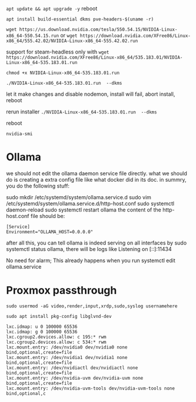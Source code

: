 `apt update && apt upgrade -y`
reboot

`apt install build-essential dkms pve-headers-$(uname -r)`

`wget https://us.download.nvidia.com/tesla/550.54.15/NVIDIA-Linux-x86_64-550.54.15.run`
or `wget https://download.nvidia.com/XFree86/Linux-x86_64/555.42.02/NVIDIA-Linux-x86_64-555.42.02.run`

support for steam-headless only with `wget https://download.nvidia.com/XFree86/Linux-x86_64/535.183.01/NVIDIA-Linux-x86_64-535.183.01.run`

`chmod +x NVIDIA-Linux-x86_64-535.183.01.run`

`./NVIDIA-Linux-x86_64-535.183.01.run  --dkms`

let it make changes and disable nodemon, install will fail, abort install, reboot

rerun installer
`./NVIDIA-Linux-x86_64-535.183.01.run  --dkms`

reboot

`nvidia-smi`


# Ollama

we should not edit the ollama daemon service file directly. what we should do is creating a extra config file like what docker did in its doc. in summry, you do the following stuff:

sudo mkdir /etc/systemd/system/ollama.service.d
sudo vim /etc/systemd/system/ollama.service.d/http-host.conf
sudo systemctl daemon-reload
sudo systemctl restart ollama
the content of the http-host.conf file should be:

```
[Service]
Environment="OLLAMA_HOST=0.0.0.0"
```
after all this, you can tell ollama is indeed serving on all interfaces by sudo systemctl status ollama, there will be logs like Listening on [::]:11434

No need for alarm; This already happens when you run systemctl edit ollama.service

# Proxmox passthrough

`sudo usermod -aG video,render,input,xrdp,sudo,syslog usernamehere`

`sudo apt install pkg-config libglvnd-dev`

```
lxc.idmap: u 0 100000 65536
lxc.idmap: g 0 100000 65536
lxc.cgroup2.devices.allow: c 195:* rwm
lxc.cgroup2.devices.allow: c 534:* rwm
lxc.mount.entry: /dev/nvidia0 dev/nvidia0 none bind,optional,create=file
lxc.mount.entry: /dev/nvidia1 dev/nvidia1 none bind,optional,create=file
lxc.mount.entry: /dev/nvidiactl dev/nvidiactl none bind,optional,create=file
lxc.mount.entry: /dev/nvidia-uvm dev/nvidia-uvm none bind,optional,create=file
lxc.mount.entry: /dev/nvidia-uvm-tools dev/nvidia-uvm-tools none bind,optional,c


```
